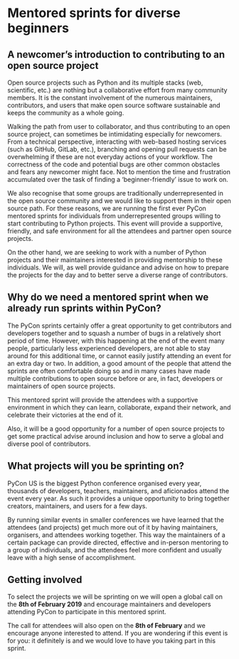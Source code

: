 # Mentored sprints for diverse beginners
## A newcomer’s introduction to contributing to an open source project

Open source projects such as Python and its multiple stacks (web, scientific, etc.) are nothing but a collaborative effort 
from many community members. It is the constant involvement of the numerous maintainers, contributors, and users that 
make open source software sustainable and keeps the community as a whole going.

Walking the path from user to collaborator, and thus contributing to an open source project, can sometimes be intimidating 
especially for newcomers. From a technical perspective, interacting with web-based hosting services (such as GitHub, GitLab, 
etc.), branching and opening pull requests can be overwhelming if these are not everyday actions of your workflow. 
The correctness of the code and potential bugs are other common obstacles and fears any newcomer might face. Not to 
mention the time and frustration accumulated over the task of finding a ‘beginner-friendly’ issue to work on. 

We also recognise that some groups are traditionally underrepresented in the open source community and we would like to support 
them in their open source path.
For these reasons, we are running the first ever PyCon mentored sprints for individuals from underrepresented groups 
willing to start contributing to Python projects. This event will provide a supportive, friendly, and safe environment for 
all the attendees and partner open source projects.

On the other hand, we are seeking to work with a number of Python projects and their maintainers interested in providing mentorship
to these individuals. We will, as well provide guidance and advise on how to prepare the projects for the day and to better 
serve a diverse range of contributors.

## Why do we need a mentored sprint when we already run sprints within  PyCon?

The PyCon sprints certainly offer a great opportunity to get contributors and developers together and to squash a number 
of bugs in a relatively short period of time. However, with this happening at the end of the event many people, particularly 
less experienced developers, are not able to stay around for this additional time, or cannot easily justify attending an 
event for an extra day or two. In addition, a good amount of the people that attend the sprints are often comfortable doing 
so and in many cases have made multiple contributions to open source before or are, in fact, developers or maintainers of 
open source projects.  

This mentored sprint will provide the attendees with a supportive environment in which they can learn, collaborate, expand 
their network, and celebrate their victories at the end of it.

Also, it will be a good opportunity for a number of open source projects to get some practical advise around inclusion and
how to serve a global and diverse pool of contributors.


## What projects will you be sprinting on?

PyCon US is the biggest Python conference organised every year, thousands of developers, teachers, maintainers, and 
aficionados attend the event every year. As such it provides a unique opportunity to bring together creators, 
maintainers, and users for a few days. 

By running similar events in smaller conferences we have learned that the attendees (and projects) get much more 
out of it by having maintainers, organisers, and attendees working together. This way the maintainers of a certain 
package can provide directed, effective and in-person mentoring to a group of individuals, and the attendees feel 
more confident and usually leave with a high sense of accomplishment. 


## Getting involved

To select the projects we will be sprinting on we will open a global call on the **8th of February 2019** and encourage
maintainers and developers attending PyCon to participate in this mentored sprint.


The call for attendees will also open on the  **8th of February** and we encourage anyone interested to attend.
If you are wondering if this event is for you: it definitely is and we would love to have you taking part in this sprint.


